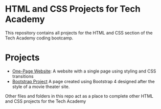# HTML and CSS Projects for Tech Academy

This repository contains all projects for the HTML and CSS section of the Tech Academy coding bootcamp.

# Projects

- [One-Page Website](https://github.com/e-codes-stuff/TA-HTML-CSS-Projects/tree/main/one_page_website): A website with a single page using styling and CSS transitions
- [Bootstrap Project](https://github.com/e-codes-stuff/TA-HTML-CSS-Projects/tree/main/bootstrap4_project) A page created using Bootstrap 4 designed after the style of a movie theater site.

Other files and folders in this repo act as a place to complete other HTML and CSS projects for the Tech Academy
